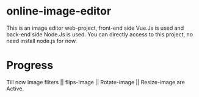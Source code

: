 # online-image-editor
This is an image editor web-project, front-end side Vue.Js is used and back-end side Node.Js is used.
You can directly access to this project, no need install node.js for now.

# Progress 
Till now Image filters || flips-Image || Rotate-image || Resize-image are Active.
